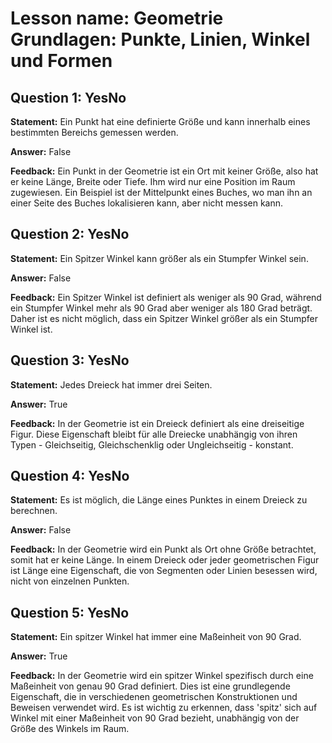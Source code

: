 # Lesson name: Geometrie Grundlagen: Punkte, Linien, Winkel und Formen

## Question 1: YesNo

**Statement:** Ein Punkt hat eine definierte Größe und kann innerhalb eines bestimmten Bereichs gemessen werden.

**Answer:** False

**Feedback:**
Ein Punkt in der Geometrie ist ein Ort mit keiner Größe, also hat er keine Länge, Breite oder Tiefe. Ihm wird nur eine Position im Raum zugewiesen. Ein Beispiel ist der Mittelpunkt eines Buches, wo man ihn an einer Seite des Buches lokalisieren kann, aber nicht messen kann.


## Question 2: YesNo

**Statement:** Ein Spitzer Winkel kann größer als ein Stumpfer Winkel sein.

**Answer:** False

**Feedback:**
Ein Spitzer Winkel ist definiert als weniger als 90 Grad, während ein Stumpfer Winkel mehr als 90 Grad aber weniger als 180 Grad beträgt. Daher ist es nicht möglich, dass ein Spitzer Winkel größer als ein Stumpfer Winkel ist.


## Question 3: YesNo

**Statement:** Jedes Dreieck hat immer drei Seiten.

**Answer:** True

**Feedback:**
In der Geometrie ist ein Dreieck definiert als eine dreiseitige Figur. Diese Eigenschaft bleibt für alle Dreiecke unabhängig von ihren Typen - Gleichseitig, Gleichschenklig oder Ungleichseitig - konstant.


## Question 4: YesNo

**Statement:** Es ist möglich, die Länge eines Punktes in einem Dreieck zu berechnen.

**Answer:** False

**Feedback:**
In der Geometrie wird ein Punkt als Ort ohne Größe betrachtet, somit hat er keine Länge. In einem Dreieck oder jeder geometrischen Figur ist Länge eine Eigenschaft, die von Segmenten oder Linien besessen wird, nicht von einzelnen Punkten.


## Question 5: YesNo

**Statement:** Ein spitzer Winkel hat immer eine Maßeinheit von 90 Grad.

**Answer:** True

**Feedback:**
In der Geometrie wird ein spitzer Winkel spezifisch durch eine Maßeinheit von genau 90 Grad definiert. Dies ist eine grundlegende Eigenschaft, die in verschiedenen geometrischen Konstruktionen und Beweisen verwendet wird. Es ist wichtig zu erkennen, dass 'spitz' sich auf Winkel mit einer Maßeinheit von 90 Grad bezieht, unabhängig von der Größe des Winkels im Raum.

